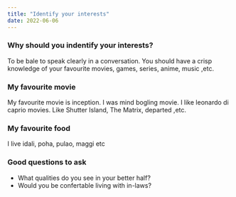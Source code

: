 ```yaml
---
title: "Identify your interests"
date: 2022-06-06
---
```


### Why should you indentify your interests?
To be bale to speak clearly in a conversation. You should have a crisp knowledge of your favourite movies, games, series, anime, music ,etc.

### My favourite movie
My favourite movie is inception. I was mind bogling movie. I like leonardo di caprio movies. Like Shutter Island, The Matrix, departed ,etc.

### My favourite food
I live idali, poha, pulao, maggi etc

### Good questions to ask
- What qualities do you see in your better half?
- Would you be confertable living with in-laws?

